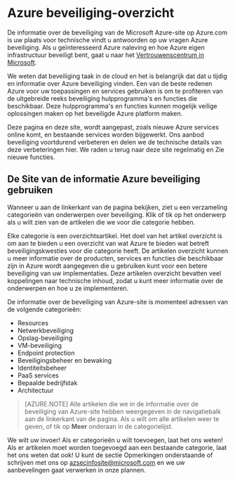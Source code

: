 <properties
   pageTitle="Overzicht van Azure beveiliging | Microsoft Azure"
   description="De informatie over de beveiliging van de Microsoft Azure-site op Azure.com is uw plaats voor technische vindt u antwoorden op uw vragen Azure beveiliging."
   services="security"
   documentationCenter="na"
   authors="TomShinder"
   manager="MBaldwin"
   editor="TomSh"/>

<tags
   ms.service="security"
   ms.devlang="na"
   ms.topic="article"
   ms.tgt_pltfrm="na"
   ms.workload="na"
   ms.date="08/09/2016"
   ms.author="terrylan"/>

# <a name="azure-security-overview"></a>Azure beveiliging-overzicht

De informatie over de beveiliging van de Microsoft Azure-site op Azure.com is uw plaats voor technische vindt u antwoorden op uw vragen Azure beveiliging. Als u geïnteresseerd Azure naleving en hoe Azure eigen infrastructuur beveiligt bent, gaat u naar het [Vertrouwenscentrum in Microsoft](https://www.microsoft.com/TrustCenter/default.aspx).

We weten dat beveiliging taak in de cloud en het is belangrijk dat dat u tijdig en informatie over Azure beveiliging vinden. Een van de beste redenen Azure voor uw toepassingen en services gebruiken is om te profiteren van de uitgebreide reeks beveiliging hulpprogramma's en functies die beschikbaar. Deze hulpprogramma's en functies kunnen mogelijk veilige oplossingen maken op het beveiligde Azure platform maken.

Deze pagina en deze site, wordt aangepast, zoals nieuwe Azure services online komt, en bestaande services worden bijgewerkt. Ons aanbod beveiliging voortdurend verbeteren en delen we de technische details van deze verbeteringen hier. We raden u terug naar deze site regelmatig en Zie nieuwe functies.

## <a name="using-the-azure-security-information-site"></a>De Site van de informatie Azure beveiliging gebruiken
Wanneer u aan de linkerkant van de pagina bekijken, ziet u een verzameling categorieën van onderwerpen over beveiliging. Klik of tik op het onderwerp als u wilt zien van de artikelen die we voor die categorie hebben.

Elke categorie is een overzichtsartikel. Het doel van het artikel overzicht is om aan te bieden u een overzicht van wat Azure te bieden wat betreft beveiligingskwesties voor die categorie heeft. De artikelen overzicht kunnen u meer informatie over de producten, services en functies die beschikbaar zijn in Azure wordt aangegeven die u gebruiken kunt voor een betere beveiliging van uw implementaties. Deze artikelen overzicht bevatten veel koppelingen naar technische inhoud, zodat u kunt meer informatie over de onderwerpen en hoe u ze implementeren.

De informatie over de beveiliging van Azure-site is momenteel adressen van de volgende categorieën:

- Resources
- Netwerkbeveiliging
- Opslag-beveiliging
- VM-beveiliging
- Endpoint protection
- Beveiligingsbeheer en bewaking
- Identiteitsbeheer
- PaaS services
- Bepaalde bedrijfstak
- Architectuur

> [AZURE.NOTE] Alle artikelen die we in de informatie over de beveiliging van Azure-site hebben weergegeven in de navigatiebalk aan de linkerkant van de pagina. Als u wilt om alle artikelen weer te geven, of tik op **Meer** onderaan in de categorielijst.

We wilt uw invoer! Als er categorieën u wilt toevoegen, laat het ons weten! Als er artikelen moet worden toegevoegd aan een bestaande categorie, laat het ons weten dat ook! U kunt de sectie Opmerkingen onderstaande of schrijven met ons op [azsecinfosite@microsoft.com](mailto:azsecinfosite@microsoft.com) en we uw aanbevelingen gaat verwerken in onze plannen.
